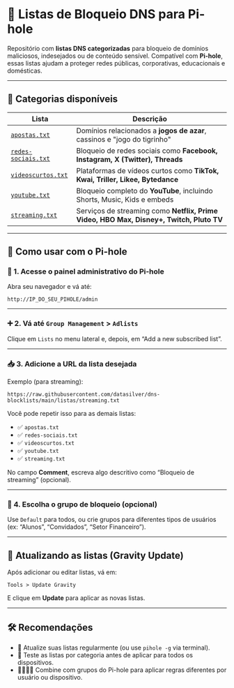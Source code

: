 
# 🎯 Listas de Bloqueio DNS para Pi-hole

Repositório com **listas DNS categorizadas** para bloqueio de domínios maliciosos, indesejados ou de conteúdo sensível. Compatível com **Pi-hole**, essas listas ajudam a proteger redes públicas, corporativas, educacionais e domésticas.

---

## 🧱 Categorias disponíveis

| Lista                  | Descrição                                                                 |
|------------------------|--------------------------------------------------------------------------|
| [`apostas.txt`](https://raw.githubusercontent.com/datasilver/dns-blocklists/main/listas/apostas.txt)         | Domínios relacionados a **jogos de azar**, cassinos e "jogo do tigrinho"     |
| [`redes-sociais.txt`](https://raw.githubusercontent.com/datasilver/dns-blocklists/main/listas/redes-sociais.txt)   | Bloqueio de redes sociais como **Facebook, Instagram, X (Twitter), Threads** |
| [`videoscurtos.txt`](https://raw.githubusercontent.com/datasilver/dns-blocklists/main/listas/videoscurtos.txt)     | Plataformas de vídeos curtos como **TikTok, Kwai, Triller, Likee, Bytedance** |
| [`youtube.txt`](https://raw.githubusercontent.com/datasilver/dns-blocklists/main/listas/youtube.txt)         | Bloqueio completo do **YouTube**, incluindo Shorts, Music, Kids e embeds     |
| [`streaming.txt`](https://raw.githubusercontent.com/datasilver/dns-blocklists/main/listas/streaming.txt)     | Serviços de streaming como **Netflix, Prime Video, HBO Max, Disney+, Twitch, Pluto TV** |

---

## 💾 Como usar com o Pi-hole

### 🔗 1. Acesse o painel administrativo do Pi-hole  
Abra seu navegador e vá até:  
```
http://IP_DO_SEU_PIHOLE/admin
```

---

### ➕ 2. Vá até `Group Management` > `Adlists`

Clique em `Lists` no menu lateral e, depois, em “Add a new subscribed list”.

---

### 📥 3. Adicione a URL da lista desejada  
Exemplo (para streaming):

```
https://raw.githubusercontent.com/datasilver/dns-blocklists/main/listas/streaming.txt
```

Você pode repetir isso para as demais listas:

- ✅ `apostas.txt`
- ✅ `redes-sociais.txt`
- ✅ `videoscurtos.txt`
- ✅ `youtube.txt`
- ✅ `streaming.txt`

No campo **Comment**, escreva algo descritivo como “Bloqueio de streaming” (opcional).

---

### 🧭 4. Escolha o grupo de bloqueio (opcional)
Use `Default` para todos, ou crie grupos para diferentes tipos de usuários (ex: “Alunos”, “Convidados”, “Setor Financeiro”).

---

## 🔄 Atualizando as listas (Gravity Update)

Após adicionar ou editar listas, vá em:

```
Tools > Update Gravity
```

E clique em **Update** para aplicar as novas listas.

---

## 🛠️ Recomendações

- 🔄 Atualize suas listas regularmente (ou use `pihole -g` via terminal).
- 🧪 Teste as listas por categoria antes de aplicar para todos os dispositivos.
- 👨‍👩‍👧‍👦 Combine com grupos do Pi-hole para aplicar regras diferentes por usuário ou dispositivo.
